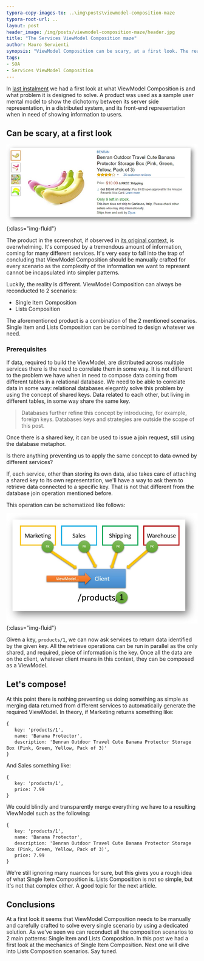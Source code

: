 ```yaml
---
typora-copy-images-to: ..\img\posts\viewmodel-composition-maze
typora-root-url: ..
layout: post
header_image: /img/posts/viewmodel-composition-maze/header.jpg
title: "The Services ViewModel Composition maze"
author: Mauro Servienti
synopsis: "ViewModel Composition can be scary, at a first look. The real world, we deal with every day, is complex as the information we manage are complex. Do we need to manually craft dedicated solutions or can we extract reusable patterns? There is always an exit to the maze."
tags:
- SOA
- Services ViewModel Composition
---
```


In [last instalment](/2019/02/06/what-is-services-viewmodel-composition-again.html) we had a first look at what ViewModel Composition is and what problem it is designed to solve. A product was used as a sample user mental model to show the dichotomy between its server side representation, in a distributed system, and its front-end representation when in need of showing information to users.

## Can be scary, at a first look

![a-product](/img/posts/viewmodel-composition-maze/a-product.jpg){:class="img-fluid"}

The product in the screenshot, if observed in [its original context](https://www.amazon.com/Benran-Outdoor-Travel-Protector-Storage/dp/B013QXJ3OQ/), is overwhelming. It's composed by a tremendous amount of information, coming for many different services. It's very easy to fall into the trap of concluding that ViewModel Composition should be manually crafted for every scenario as the complexity of the information we want to represent cannot be incapsulated into simpler patterns.

Luckily, the reality is different. ViewModel Composition can always be reconducted to 2 scenarios:

* Single Item Composition
* Lists Composition

The aforementioned product is a combination of the 2 mentioned scenarios. Single Item and Lists Composition can be combined to design whatever we need.

### Prerequisites

If data, required to build the ViewModel, are distributed across multiple services there is the need to correlate them in some way. It is not different to the problem we have when in need to compose data coming from different tables in a relational database. We need to be able to correlate data in some way: relational databases elegantly solve this problem by using the concept of shared keys. Data related to each other, but living in different tables, in some way share the same key.

> Databases further refine this concept by introducing, for example, foreign keys. Databases keys and strategies are outside the scope of this post.

Once there is a shared key, it can be used to issue a join request, still using the database metaphor.

Is there anything preventing us to apply the same concept to data owned by different services?

If, each service, other than storing its own data, also takes care of attaching a shared key to its own representation, we'll have a way to ask them to retrieve data connected to a specific key. That is not that different from the database join operation mentioned before.

This operation can be schematized like follows:

![a-composed-product](/img/posts/viewmodel-composition-maze/a-composed-product.jpg){:class="img-fluid"}

Given a key, `products/1`, we can now ask services to return data identified by the given key. All the retrieve operations can be run in parallel as the only shared, and required, piece of information is the key. Once all the data are on the client, whatever client means in this context, they can be composed as a ViewModel.

## Let's compose!

At this point there is nothing preventing us doing something as simple as merging data returned from different services to automatically generate the required ViewModel. In theory, if Marketing returns something like:

```
{
   key: 'products/1',
   name: 'Banana Protector',
   description: 'Benran Outdoor Travel Cute Banana Protector Storage Box (Pink, Green, Yellow, Pack of 3)'
}
```

And Sales something like:

```
{
   key: 'products/1',
   price: 7.99
}
```

We could blindly and transparently merge everything we have to a resulting ViewModel such as the following:

```
{
   key: 'products/1',
   name: 'Banana Protector',
   description: 'Benran Outdoor Travel Cute Banana Protector Storage Box (Pink, Green, Yellow, Pack of 3)',
   price: 7.99
}
```

We're still ignoring many nuances for sure, but this gives you a rough idea of what Single Item Composition is. Lists Composition is not so simple, but it's not that complex either. A good topic for the next article.

## Conclusions

At a first look it seems that ViewModel Composition needs to be manually and carefully crafted to solve every single scenario by using a dedicated solution. As we've seen we can reconduct all the composition scenarios to 2 main patterns: Single Item and Lists Composition. In this post we had a first look at the mechanics of Single Item Composition. Next one will dive into Lists Composition scenarios. Say tuned.
